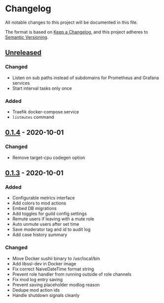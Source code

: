 # Changelog

All notable changes to this project will be documented in this file.

The format is based on [Keep a Changelog](https://keepachangelog.com/en/1.0.0/),
and this project adheres to [Semantic Versioning](https://semver.org/spec/v2.0.0.html).

## [Unreleased]

### Changed

-   Listen on sub paths instead of subdomains for Prometheus and Grafana services
-   Start interval tasks only once

### Added

-   Traefik docker-compose service
-   `listmutes` command

## [0.1.4] - 2020-10-01

### Changed

-   Remove target-cpu codegen option

## [0.1.3] - 2020-10-01

### Added

-   Configurable metrics interface
-   Add colors to mod actions
-   Embed DB migrations
-   Add toggles for guild config settings
-   Remute users if leaving with a mute role
-   Auto unmute users after set time
-   Save moderator tag and id to audit log
-   Add case history summary

### Changed

-   Move Docker sushii binary to /usr/local/bin
-   Add libssl-dev in Docker image
-   Fix correct NaiveDateTime format string
-   Prevent role handler from running outside of role channels
-   Fix mod log entry saving
-   Prevent saving placeholder modlog reason
-   Dedupe mod action ids
-   Handle shutdown signals cleanly

[unreleased]: https://github.com/drklee3/sushii-2/compare/v0.1.4...HEAD
[0.1.4]: https://github.com/drklee3/sushii-2/compare/v0.1.3...v0.1.4
[0.1.3]: https://github.com/drklee3/sushii-2/compare/v0.1.2...v0.1.3
